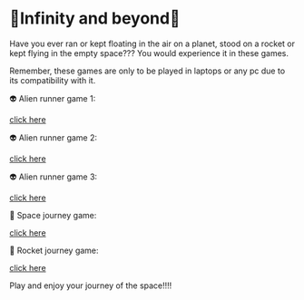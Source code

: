 # 🌌Infinity and beyond🌌

Have you ever ran or kept floating in the air on a planet, stood on a rocket or kept flying in the empty space??? You would experience it in these games.

Remember, these games are only to be played in laptops or any pc due to its compatibility with it.

👽 Alien runner game 1:  

[click here](https://navaneet239.github.io/NPJ_alienRunnerGame/)

👽 Alien runner game 2:  

[click here](https://navaneet239.github.io/alienRunnerGame2/)

👽 Alien runner game 3:  

[click here](https://navaneet239.github.io/alienRunnerGame3/)

🚀 Space journey game: 

[click here](https://navaneet239.github.io/spaceJourney/)

🚀 Rocket journey game: 

[click here](https://navaneet239.github.io/NPJ_Rocket_Journey/)

Play and enjoy your journey of the space!!!!
